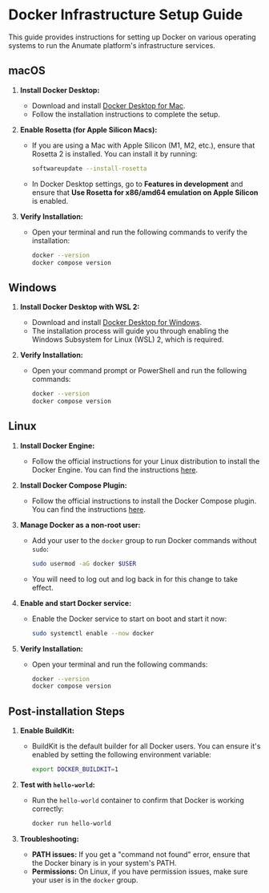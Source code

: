 # Docker Infrastructure Setup Guide

This guide provides instructions for setting up Docker on various operating systems to run the Anumate platform's infrastructure services.

## macOS

1.  **Install Docker Desktop:**
    *   Download and install [Docker Desktop for Mac](https://www.docker.com/products/docker-desktop).
    *   Follow the installation instructions to complete the setup.

2.  **Enable Rosetta (for Apple Silicon Macs):**
    *   If you are using a Mac with Apple Silicon (M1, M2, etc.), ensure that Rosetta 2 is installed. You can install it by running:
        ```bash
        softwareupdate --install-rosetta
        ```
    *   In Docker Desktop settings, go to **Features in development** and ensure that **Use Rosetta for x86/amd64 emulation on Apple Silicon** is enabled.

3.  **Verify Installation:**
    *   Open your terminal and run the following commands to verify the installation:
        ```bash
        docker --version
        docker compose version
        ```

## Windows

1.  **Install Docker Desktop with WSL 2:**
    *   Download and install [Docker Desktop for Windows](https://www.docker.com/products/docker-desktop).
    *   The installation process will guide you through enabling the Windows Subsystem for Linux (WSL) 2, which is required.

2.  **Verify Installation:**
    *   Open your command prompt or PowerShell and run the following commands:
        ```bash
        docker --version
        docker compose version
        ```

## Linux

1.  **Install Docker Engine:**
    *   Follow the official instructions for your Linux distribution to install the Docker Engine. You can find the instructions [here](https://docs.docker.com/engine/install/).

2.  **Install Docker Compose Plugin:**
    *   Follow the official instructions to install the Docker Compose plugin. You can find the instructions [here](https://docs.docker.com/compose/install/).

3.  **Manage Docker as a non-root user:**
    *   Add your user to the `docker` group to run Docker commands without `sudo`:
        ```bash
        sudo usermod -aG docker $USER
        ```
    *   You will need to log out and log back in for this change to take effect.

4.  **Enable and start Docker service:**
    *   Enable the Docker service to start on boot and start it now:
        ```bash
        sudo systemctl enable --now docker
        ```

5.  **Verify Installation:**
    *   Open your terminal and run the following commands:
        ```bash
        docker --version
        docker compose version
        ```

## Post-installation Steps

1.  **Enable BuildKit:**
    *   BuildKit is the default builder for all Docker users. You can ensure it's enabled by setting the following environment variable:
        ```bash
        export DOCKER_BUILDKIT=1
        ```

2.  **Test with `hello-world`:**
    *   Run the `hello-world` container to confirm that Docker is working correctly:
        ```bash
        docker run hello-world
        ```

3.  **Troubleshooting:**
    *   **PATH issues:** If you get a "command not found" error, ensure that the Docker binary is in your system's PATH.
    *   **Permissions:** On Linux, if you have permission issues, make sure your user is in the `docker` group.
